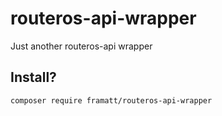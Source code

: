 # routeros-api-wrapper
Just another routeros-api wrapper

## Install?
`composer require framatt/routeros-api-wrapper`
